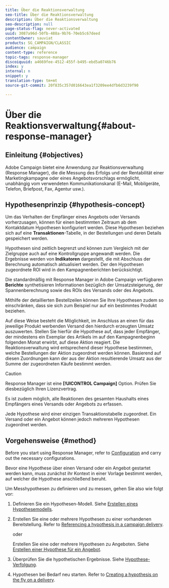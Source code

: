 ```yaml
---
title: Über die Reaktionsverwaltung
seo-title: Über die Reaktionsverwaltung
description: Über die Reaktionsverwaltung
seo-description: null
page-status-flag: never-activated
uuid: 3087a96d-50fb-488a-9b76-70eb5c67deed
contentOwner: sauviat
products: SG_CAMPAIGN/CLASSIC
audience: campaign
content-type: reference
topic-tags: response-manager
discoiquuid: a4669fee-4512-455f-b495-ebd5a0746b76
index: y
internal: n
snippet: y
translation-type: tm+mt
source-git-commit: 20f835c357d016643ea1f3209ee4dfb6d3239f90

---
```



# Über die Reaktionsverwaltung{#about-response-manager}

## Einleitung {#objectives}

Adobe Campaign bietet eine Anwendung zur Reaktionsverwaltung (Response Manager), die die Messung des Erfolgs und der Rentabilität einer Marketingkampagne oder eines Angebotsvorschlags ermöglicht, unabhängig vom verwendeten Kommunikationskanal (E-Mail, Mobilgeräte, Telefon, Briefpost, Fax, Agentur usw.).

## Hypothesenprinzip {#hypothesis-concept}

Um das Verhalten der Empfänger eines Angebots oder Versands vorherzusagen, können für einen bestimmten Zeitraum ab dem Kontaktdatum Hypothesen konfiguriert werden. Diese Hypothesen beziehen sich auf eine **Transaktionen**-Tabelle, in der Bestellungen und deren Details gespeichert werden.

Hypothesen sind zeitlich begrenzt und können zum Vergleich mit der Zielgruppe auch auf eine Kontrollgruppe angewandt werden. Die Ergebnisse werden von **Indikatoren** dargestellt, die mit Abschluss der Berechnung automatisch aktualisiert werden. Der den Hypothesen zugeordnete ROI wird in den Kampagnenberichten berücksichtigt.

Die standardmäßig mit Response Manager in Adobe Campaign verfügbaren **Berichte** synthetisieren Informationen bezüglich der Umsatzsteigerung, der Spannenberechnung sowie des ROIs des Versands oder des Angebots.

Mithilfe der detaillierten Bestellzeilen können Sie Ihre Hypothesen zudem so einschränken, dass sie sich zum Beispiel nur auf ein bestimmtes Produkt beziehen.

Auf diese Weise besteht die Möglichkeit, im Anschluss an einen für das jeweilige Produkt werbenden Versand den hierdurch erzeugten Umsatz auszuwerten. Stellen Sie hierfür die Hypothese auf, dass jeder Empfänger, der mindestens ein Exemplar des Artikels im auf den Kampagnenbeginn folgenden Monat erwirbt, auf diese Aktion reagiert. Die Reaktionsverwaltung wird entsprechend dieser Hypothese bestimmen, welche Bestellungen der Aktion zugeordnet werden können. Basierend auf diesen Zuordnungen kann der aus der Aktion resultierende Umsatz aus der Summe der zugeordneten Käufe bestimmt werden.

>[!CAUTION]
>
>Response Manager ist eine **[!UICONTROL Campaign]** Option. Prüfen Sie diesbezüglich Ihren Lizenzvertrag.

Es ist zudem möglich, alle Reaktionen des gesamten Haushalts eines Empfängers eines Versands oder Angebots zu erfassen.

Jede Hypothese wird einer einzigen Transaktionstabelle zugeordnet. Ein Versand oder ein Angebot können jedoch mehreren Hypothesen zugeordnet werden.

## Vorgehensweise {#method}

Before you start using Response Manager, refer to [Configuration](../../campaign/using/configuration.md) and carry out the necessary configurations.

Bevor eine Hypothese über einen Versand oder ein Angebot gestartet werden kann, muss zunächst ihr Kontext in einer Vorlage bestimmt werden, auf welcher die Hypothese anschließend beruht.

Um Messhypothesen zu definieren und zu messen, gehen Sie also wie folgt vor:

1. Definieren Sie ein Hypothesen-Modell. Siehe [Erstellen eines Hypothesemodells](../../campaign/using/hypothesis-templates.md#creating-a-hypothesis-model).
1. Erstellen Sie eine oder mehrere Hypothesen zu einer vorhandenen Bereitstellung. Refer to [Referencing a hypothesis in a campaign delivery](../../campaign/using/creating-hypotheses.md#referencing-a-hypothesis-in-a-campaign-delivery).

   oder

   Erstellen Sie eine oder mehrere Hypothesen zu Angeboten. Siehe [Erstellen einer Hypothese für ein Angebot](../../campaign/using/creating-hypotheses.md#creating-a-hypothesis-on-an-offer).

1. Überprüfen Sie die hypothetischen Ergebnisse. Siehe [Hypothese-Verfolgung](../../campaign/using/hypothesis-tracking.md).
1. Hypothesen bei Bedarf neu starten. Refer to [Creating a hypothesis on the fly on a delivery](../../campaign/using/creating-hypotheses.md#creating-a-hypothesis-on-the-fly-on-a-delivery).

